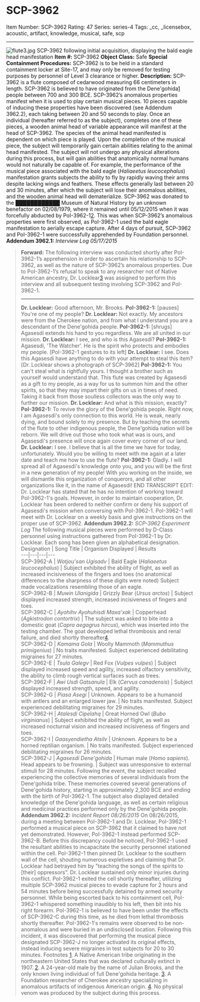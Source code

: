 # SCP-3962
Item Number: SCP-3962
Rating: 47
Series: series-4
Tags: _cc, _licensebox, acoustic, artifact, knowledge, musical, safe, scp

---

![flute3.jpg](https://scp-wiki.wdfiles.com/local--files/scp-3962/flute3.jpg)
SCP-3962 following initial acquisition, displaying the bald eagle head manifestation
**Item #:** SCP-3962
**Object Class:** Safe
**Special Containment Procedures:** SCP-3962 is to be held in a standard containment locker at Site-17, and may only be removed for testing purposes by personnel of Level 3 clearance or higher.
**Description:** SCP-3962 is a flute composed of cedarwood measuring 66 centimeters in length. SCP-3962 is believed to have originated from the Dene'gohida[1](javascript:;) people between 700 and 300 BCE.
SCP-3962’s anomalous properties manifest when it is used to play certain musical pieces. 10 pieces capable of inducing these properties have been discovered (see Addendum 3962.2), each taking between 20 and 50 seconds to play. Once an individual (hereafter referred to as the subject), completes one of these pieces, a wooden animal head of variable appearance will manifest at the head of SCP-3962. The species of the animal head manifested is dependent on which piece is played.
Upon the completion of the musical piece, the subject will temporarily gain certain abilities relating to the animal head manifested. The subject will not undergo any physical alterations during this process, but will gain abilities that anatomically normal humans would not naturally be capable of. For example, the performance of the musical piece associated with the bald eagle (_Haliaeetus leucocephalus_) manifestation grants subjects the ability to fly by rapidly waving their arms despite lacking wings and feathers. These effects generally last between 20 and 30 minutes, after which the subject will lose their anomalous abilities, and the wooden animal head will dematerialize.
SCP-3962 was donated to the ████████████ Museum of Natural History by an unknown benefactor on 02/08/1979, where it remained until 05/12/2015 when it was forcefully abducted by PoI-3962-1[2](javascript:;). This was when SCP-3962’s anomalous properties were first observed, as PoI-3962-1 used the bald eagle manifestation to aerially escape capture. After 4 days of pursuit, SCP-3962 and PoI-3962-1 were successfully apprehended by Foundation personnel.
**Addendum 3962.1:** _Interview Log 05/17/2015_
> **Forward:** The following interview was conducted shortly after PoI-3962-1’s apprehension in order to ascertain his relationship to SCP-3962, as well as the nature of SCP-3962’s anomalous properties. Due to PoI-3962-1’s refusal to speak to any researcher not of Native American ancestry, Dr. Locklear[3](javascript:;) was assigned to perform this interview and all subsequent testing involving SCP-3962 and PoI-3962-1.
> * * *
> **Dr. Locklear:** Good afternoon, Mr. Brooks.
> **PoI-3962-1:** [pauses] You're one of my people?
> **Dr. Locklear:** Not exactly. My ancestors were from the Cherokee nation, and from what I understand you are a descendant of the Dene'gohida people.
> **PoI-3962-1:** [shrugs] Agasesdi extends his hand to you regardless. We are all united in our mission.
> **Dr. Locklear:** I see, and who is this Agasesdi?
> **PoI-3962-1:** Agasesdi, 'The Watcher'. He is the spirit who protects and embodies my people. [PoI-3962-1 gestures to its left]
> **Dr. Locklear:** I see. Does this Agasesdi have anything to do with your attempt to steal this item? [Dr. Locklear shows a photograph of SCP-3962]
> **PoI-3962-1:** You can't steal what is rightfully yours. I thought a brother such as yourself would understand that. This flute was created by Agasesdi as a gift to my people, as a way for us to summon him and the other spirits, so that they may impart their gifts on us in times of need. Taking it back from those soulless collectors was the only way to further our mission.
> **Dr. Locklear:** And what is this mission, exactly?
> **PoI-3962-1:** To revive the glory of the Dene'gohida people. Right now, I am Agasesdi's only connection to this world. He is weak, nearly dying, and bound solely to my presence. But by teaching the secrets of the flute to other indigenous people, the Dene'gohida nation will be reborn. We will drive out those who took what was is ours, and Agasesdi's presence will once again cover every corner of our land.
> **Dr. Locklear:** I see. I believe that is all the time we have for today, unfortunately. Would you be willing to meet with me again at a later date and teach me how to use the flute?
> **PoI-3962-1:** Gladly. I will spread all of Agasesdi's knowledge onto you, and you will be the first in a new generation of my people! With you working on the inside, we will dismantle this organization of conquerors, and all other organizations like it, in the name of Agasesdi!
> END TRANSCRIPT
EDIT: Dr. Locklear has stated that he has no intention of working toward PoI-3962-1's goals. However, in order to maintain cooperation, Dr. Locklear has been ordered to neither confirm or deny his support of Agasesdi's mission when conversing with PoI-3962-1. PoI-3962-1 will meet with Dr. Locklear on a weekly basis and give instructions on the proper use of SCP-3962.
**Addendum 3962.2:** _SCP-3962 Experiment Log_
The following musical pieces were performed by D-Class personnel using instructions gathered from PoI-3962-1 by Dr. Locklear. Each song has been given an alphabetical designation.
Designation | Song Title | Organism Displayed | Results  
---|---|---|---  
SCP-3962-A | _Wotjou'san Ugisadv_ | Bald Eagle (_Haliaeetus leucocephalus_) | Subject exhibited the ability of flight, as well as increased incisiveness of the fingers and toes (no anatomical differences to the sharpness of these digits were noted) Subject made vocalizations resembling those of an eagle.  
SCP-3962-B | _Muwin Ulanigida_ | Grizzly Bear (_Ursus arctos_) | Subject displayed increased strength, increased incisiveness of fingers and toes.  
SCP-3962-C | _Ayohihv Ayohuhisdi Maxa'xak_ | Copperhead (_Agkistrodon contortrix_) | The subject was asked to bite into a domestic goat (_Capra aegagrus hircus_), which was inserted into the testing chamber. The goat developed lethal thrombosis and renal failure, and died shortly thereafter[4](javascript:;).  
SCP-3962-D | _Kamama Gola_ | Woolly Mammoth (_Mammuthus primigenius_) | No traits manifested. Subject experienced debilitating migraines for 27 minutes.  
SCP-3962-E | _Tsula Galegv_ | Red Fox (_Vulpes vulpes_) | Subject displayed increased speed and agility, increased olfactory sensitivity, the ability to climb rough vertical surfaces such as trees.  
SCP-3962-F | _Awi Usdi Gatsanula_ | Elk (_Cervus canadensis_) | Subject displayed increased strength, speed, and agility.  
SCP-3962-G | _Piasa Asegi_ | Unknown. Appears to be a humanoid with antlers and an enlarged lower jaw. | No traits manifested. Subject experienced debilitating migraines for 29 minutes.  
SCP-3962-H | _Atalesdi Cipelahq_ | Great Horned Owl (_Bubo virginianus_) | Subject exhibited the ability of flight, as well as increased nocturnal vision and increased incisiveness of fingers and toes.  
SCP-3962-I | _Gaasyendietha Atsilv_ | Unknown. Appears to be a horned reptilian organism. | No traits manifested. Subject experienced debilitating migraines for 26 minutes.  
SCP-3962-J | _Agasesdi Dene'gohida_ | Human male (_Homo sapiens_). Head appears to be frowning. | Subject was unresponsive to external stimuli for 28 minutes. Following the event, the subject recalled experiencing the collective memories of several individuals from the Dene'gohida tribe. These memories covered several generations of Dene'gohida history, starting in approximately 2,300 BCE and ending with the birth of PoI-3962-1. The subject also displayed detailed knowledge of the Dene'gohida language, as well as certain religious and medicinal practices performed only by the Dene'gohida people.  
**Addendum 3962.2:** _Incident Report 08/26/2015_
On 08/26/2015, during a meeting between PoI-3962-1 and Dr. Locklear, PoI-3962-1 performed a musical piece on SCP-3962 that it claimed to have not yet demonstrated. However, PoI-3962-1 instead performed SCP-3962-B. Before this discrepancy could be noticed, PoI-3962-1 used the resultant abilities to incapacitate the security personnel stationed within the cell. PoI-3962-1 then pinned Dr. Locklear to the southern wall of the cell, shouting numerous expletives and claiming that Dr. Locklear had betrayed him by "teaching the songs of the spirits to [their] oppressors". Dr. Locklear sustained only minor injuries during this conflict. PoI-3962-1 exited the cell shortly thereafter, utilizing multiple SCP-3962 musical pieces to evade capture for 2 hours and 54 minutes before being successfully detained by armed security personnel.
While being escorted back to his containment cell, PoI-3962-1 whispered something inaudibly to his left, then bit into his right forearm. PoI-3962-1 is believed to have been under the effects of SCP-3962-C during this time, as he died from lethal thrombosis shortly thereafter. PoI-3962-1's remains were observed to be non-anomalous and were buried in an undisclosed location. Following this incident, it was discovered that performing the musical piece designated SCP-3962-J no longer activated its original effects, instead inducing severe migraines in test subjects for 20 to 30 minutes.
Footnotes
[1](javascript:;). A Native American tribe originating in the northeastern United States that was declared culturally extinct in 1907.
[2](javascript:;). A 24-year-old male by the name of Julian Brooks, and the only known living individual of full Dene'gohida heritage.
[3](javascript:;). A Foundation researcher of Cherokee ancestry specializing in anomalous artifacts of indigenous American origin.
[4](javascript:;). No physical venom was produced by the subject during this process.